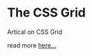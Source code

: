 # The CSS Grid 

Artical on CSS Grid

read more [here...](https://altamishturk.hashnode.dev/css-grid)